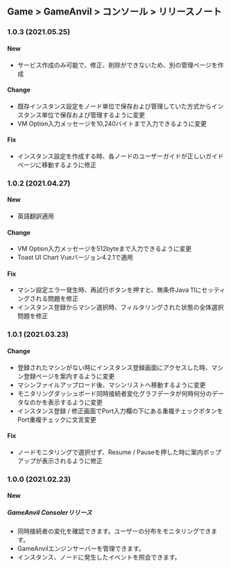 ## Game > GameAnvil > コンソール > リリースノート

### 1.0.3 (2021.05.25)

#### New

* サービス作成のみ可能で、修正、削除ができないため、別の管理ページを作成

#### Change

* 既存インスタンス設定をノード単位で保存および管理していた方式からインスタンス単位で保存および管理するように変更
* VM Option入力メッセージを10,240バイトまで入力できるように変更

#### Fix

* インスタンス設定を作成する時、各ノードのユーザーガイドが正しいガイドページに移動するように修正

### 1.0.2 (2021.04.27)

#### New

* 英語翻訳適用

#### Change

* VM Option入力メッセージを512byteまで入力できるように変更
* Toast UI Chart Vueバージョン4.2.1で適用

#### Fix

* マシン設定エラー発生時、再試行ボタンを押すと、無条件Java 11にセッティングされる問題を修正
* インスタンス登録からマシン選択時、フィルタリングされた状態の全体選択問題を修正

### 1.0.1 (2021.03.23)

#### Change

* 登録されたマシンがない時にインスタンス登録画面にアクセスした時、マシン登録ページを案内するように変更
* マシンファイルアップロード後、マシンリストへ移動するように変更
* モニタリングダッシュボード同時接続者変化グラフデータが何時何分のデータなのかを表示するように変更
* インスタンス登録 / 修正画面でPort入力欄の下にある重複チェックボタンをPort重複チェックに文言変更

#### Fix

* ノードモニタリングで選択せず、Resume / Pauseを押した時に案内ポップアップが表示されるように修正

### 1.0.0 (2021.02.23)

#### New

##### GameAnvil Consolerリリース

* 同時接続者の変化を確認できます。ユーザーの分布をモニタリングできます。
* GameAnvilエンジンサーバーを管理できます。
* インスタンス、ノードに発生したイベントを照会できます。
